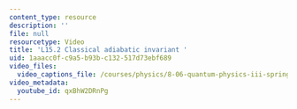 ```yaml
---
content_type: resource
description: ''
file: null
resourcetype: Video
title: 'L15.2 Classical adiabatic invariant '
uid: 1aaacc0f-c9a5-b93b-c132-517d73ebf689
video_files:
  video_captions_file: /courses/physics/8-06-quantum-physics-iii-spring-2018/video-lectures/time-dependent-perturbation-theory/L15-2/qxBhW2DRnPg.vtt
video_metadata:
  youtube_id: qxBhW2DRnPg
---
```

